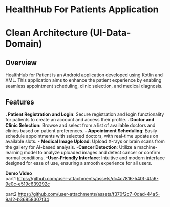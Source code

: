 # HealthHub For Patients Application

# Clean Architecture (UI-Data-Domain)

## Overview
HealthHub for Patient is an Android application developed using Kotlin and XML. This application aims to enhance the patient experience by enabling seamless appointment scheduling, clinic selection, and medical diagnosis.

## Features
**. Patient Registration and Login**: Secure registration and login functionality for patients to create an account and access their profile.
**. Doctor and Clinic Selection:** Browse and select from a list of available doctors and clinics based on patient preferences.
**- Appointment Scheduling**: Easily schedule appointments with selected doctors, with real-time updates on available slots.
**- Medical Image Upload**: Upload X-rays or brain scans from the gallery for AI-based analysis.
**-Cancer Detection**: Utilize a machine-learning model to analyze uploaded images and detect cancer or confirm normal conditions.
**-User-Friendly Interface**: Intuitive and modern interface designed for ease of use, ensuring a smooth experience for all users.

**Demo Video**<br/>
part1
https://github.com/user-attachments/assets/dc4c7816-540f-41a6-9e0c-e519c639292c

part2
https://github.com/user-attachments/assets/f370f2c7-0dad-44a5-9a12-b36858307f34
